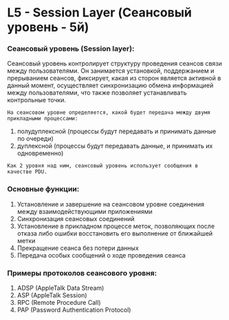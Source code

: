 # L5 - Session Layer (Сеансовый уровень - 5й)

### Сеансовый уровень (Session layer):

Сеансовый уровень контролирует структуру проведения сеансов связи между пользователями. Он занимается установкой, поддержанием и прерыванием сеансов, фиксирует, какая из сторон является активной в данный момент, осуществляет синхронизацию обмена информацией между пользователями, что также позволяет устанавливать контрольные точки.

``На сеансовом уровне определяется, какой будет передача между двумя прикладными процессами:``

1. полудуплексной (процессы будут передавать и принимать данные по очереди)
2. дуплексной (процессы будут передавать данные, и принимать их одновременно)

``Как 2 уровня над ним, сеансовый уровень использует сообщения в качестве PDU.``

### Основные функции:

1. Установление и завершение на сеансовом уровне соединения между взаимодействующими приложениями
2. Синхронизация сеансовых соединений
3. Установление в прикладном процессе меток, позволяющих после отказа либо ошибки восстановить его выполнение от ближайшей метки
4. Прекращение сеанса без потери данных
5. Передача особых сообщений о ходе проведения сеанса

### Примеры протоколов сеансового уровня:

1. ADSP (AppleTalk Data Stream)
2. ASP (AppleTalk Session)
3. RPC (Remote Procedure Call)
4. PAP (Password Authentication Protocol)
